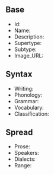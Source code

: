 ## Base
- <span class="text-field" data-tooltip="Text">Id</span>: 
- <span class="text-field" data-tooltip="Text">Name</span>: 
- <span class="text-field" data-tooltip="Text">Description</span>: 
- <span class="text-field" data-tooltip="Text">Supertype</span>: 
- <span class="text-field" data-tooltip="Text">Subtype</span>: 
- <span class="text-field" data-tooltip="Text">Image_URL</span>: 

## Syntax
- <span class="text-field" data-tooltip="Text">Writing</span>: 
- <span class="text-field" data-tooltip="Text">Phonology</span>: 
- <span class="text-field" data-tooltip="Text">Grammar</span>: 
- <span class="text-field" data-tooltip="Text">Vocabulary</span>: 
- <span class="link-field" data-tooltip="Single Construct">Classification</span>: 

## Spread
- <span class="text-field" data-tooltip="Text">Prose</span>: 
- <span class="number-field" data-tooltip="Number">Speakers</span>: 
- <span class="multi-link-field" data-tooltip="Multi Language">Dialects</span>: 
- <span class="multi-link-field" data-tooltip="Multi Location">Range</span>: 

